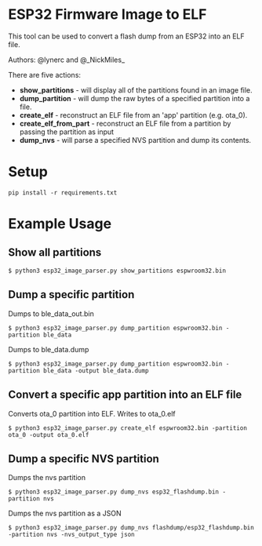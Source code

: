 # ESP32 Firmware Image to ELF
This tool can be used to convert a flash dump from an ESP32 into an ELF file.

Authors: @lynerc and @\_NickMiles\_

There are five actions:
- **show_partitions** - will display all of the partitions found in an image file.
- **dump_partition** - will dump the raw bytes of a specified partition into a file.
- **create_elf** - reconstruct an ELF file from an 'app' partition (e.g. ota_0).
- **create_elf_from_part** - reconstruct an ELF file from a partition by passing the partition as input
- **dump_nvs** - will parse a specified NVS partition and dump its contents.

# Setup
`pip install -r requirements.txt`

# Example Usage
## Show all partitions
`$ python3 esp32_image_parser.py show_partitions espwroom32.bin`

## Dump a specific partition
Dumps to ble_data_out.bin

`$ python3 esp32_image_parser.py dump_partition espwroom32.bin -partition ble_data`

Dumps to ble_data.dump

`$ python3 esp32_image_parser.py dump_partition espwroom32.bin -partition ble_data -output ble_data.dump`

## Convert a specific app partition into an ELF file
Converts ota_0 partition into ELF. Writes to ota_0.elf

`$ python3 esp32_image_parser.py create_elf espwroom32.bin -partition ota_0 -output ota_0.elf`

## Dump a specific NVS partition
Dumps the nvs partition

`$ python3 esp32_image_parser.py dump_nvs esp32_flashdump.bin -partition nvs`

Dumps the nvs partition as a JSON

`$ python3 esp32_image_parser.py dump_nvs flashdump/esp32_flashdump.bin -partition nvs -nvs_output_type json`
